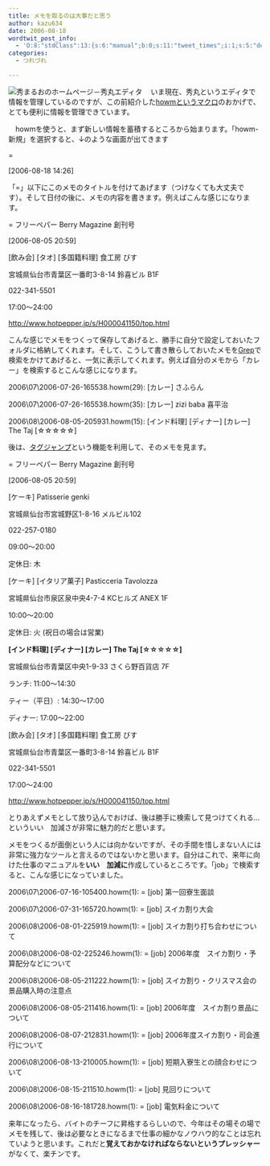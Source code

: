 ```yaml
---
title: メモを取るのは大事だと思う
author: kazu634
date: 2006-08-18
wordtwit_post_info:
  - 'O:8:"stdClass":13:{s:6:"manual";b:0;s:11:"tweet_times";i:1;s:5:"delay";i:0;s:7:"enabled";i:1;s:10:"separation";s:2:"60";s:7:"version";s:3:"3.7";s:14:"tweet_template";b:0;s:6:"status";i:2;s:6:"result";a:0:{}s:13:"tweet_counter";i:2;s:13:"tweet_log_ids";a:1:{i:0;i:2497;}s:9:"hash_tags";a:0:{}s:8:"accounts";a:1:{i:0;s:7:"kazu634";}}'
categories:
  - つれづれ

---
```

<div class="section">
<p>
<a href="http://hide.maruo.co.jp/software/hidemaru.html" onclick="__gaTracker('send', 'event', 'outbound-article', 'http://hide.maruo.co.jp/software/hidemaru.html', '');" target="_blank"><img alt="秀まるおのホームページ－秀丸エディタ" align="left" src="http://img.simpleapi.net/small/http://hide.maruo.co.jp/software/hidemaru.html" border="0" /></a>
</p></p> 
  
<p>
    　いま現在、秀丸というエディタで情報を管理しているのですが、この前紹介した<a href="http://i16.jp/soft/howm.mac.htm" onclick="__gaTracker('send', 'event', 'outbound-article', 'http://i16.jp/soft/howm.mac.htm', 'howmというマクロ');" target="_blank">howmというマクロ</a>のおかげで、とても便利に情報を管理できています。
</p></p> 
  
<p>
    　howmを使うと、まず新しい情報を蓄積するところから始まります。「howm-新規」を選択すると、↓のような画面が出てきます<br /> 
    
<blockquote>
</blockquote>
    
<p>
      =
</p>
    
<p>
      [2006-08-18 14:26]
</p>
</p>
  
<p>
    「=」以下にこのメモのタイトルを付けてあげます（つけなくても大丈夫です）。そして日付の後に、メモの内容を書きます。例えばこんな感じになります。
</p>
  
<p>
<blockquote>
</blockquote>
    
<p>
      = フリーペパー Berry Magazine 創刊号
</p>
    
<p>
      [2006-08-05 20:59]
</p>
    
<p>
</p>
    
<p>
      [飲み会] [タオ] [多国籍料理] 食工房 びす
</p>
    
<p>
      宮城県仙台市青葉区一番町3-8-14 鈴喜ビル B1F
</p>
    
<p>
      022-341-5501
</p>
    
<p>
      17:00～24:00
</p>
    
<p>
<a href="http://www.hotpepper.jp/s/H000041150/top.html" onclick="__gaTracker('send', 'event', 'outbound-article', 'http://www.hotpepper.jp/s/H000041150/top.html', 'http://www.hotpepper.jp/s/H000041150/top.html');" target="_blank">http://www.hotpepper.jp/s/H000041150/top.html</a>
</p>
</p>
  
<p>
    こんな感じでメモをつくって保存してあげると、勝手に自分で設定しておいたフォルダに格納してくれます。そして、こうして書き散らしておいたメモを<a href="http://ja.wikipedia.org/wiki/Grep" onclick="__gaTracker('send', 'event', 'outbound-article', 'http://ja.wikipedia.org/wiki/Grep', 'Grep');" target="blank">Grep</a>で検索をかけてあげると、一気に表示してくれます。例えば自分のメモから「カレー」を検索するとこんな感じになります。
</p>
  
<p>
<blockquote>
</blockquote>
    
<p>
      2006\07\2006-07-26-165538.howm(29): [カレー] さふらん
</p>
    
<p>
      2006\07\2006-07-26-165538.howm(35): [カレー] zizi baba 喜平治
</p>
    
<p>
      2006\08\2006-08-05-205931.howm(15): [インド料理] [ディナー] [カレー] The Taj [☆☆☆☆☆]
</p>
</p>
  
<p>
    後は、<a href="http://www.sophia-it.com/content/%E3%82%BF%E3%82%B0%E3%82%B8%E3%83%A3%E3%83%B3%E3%83%97" onclick="__gaTracker('send', 'event', 'outbound-article', 'http://www.sophia-it.com/content/%E3%82%BF%E3%82%B0%E3%82%B8%E3%83%A3%E3%83%B3%E3%83%97', 'タグジャンプ');" target="blank">タグジャンプ</a>という機能を利用して、そのメモを見ます。
</p>
  
<p>
<blockquote>
</blockquote>
    
<p>
      = フリーペパー Berry Magazine 創刊号
</p>
    
<p>
      [2006-08-05 20:59]
</p>
    
<p>
</p>
    
<p>
      [ケーキ] Patisserie genki
</p>
    
<p>
      宮城県仙台市宮城野区1-8-16 メルビル102
</p>
    
<p>
      022-257-0180
</p>
    
<p>
      09:00～20:00
</p>
    
<p>
      定休日: 木
</p>
    
<p>
</p>
    
<p>
      [ケーキ] [イタリア菓子] Pasticceria Tavolozza
</p>
    
<p>
      宮城県仙台市泉区泉中央4-7-4 KCヒルズ ANEX 1F
</p>
    
<p>
      10:00～20:00
</p>
    
<p>
      定休日: 火 (祝日の場合は営業)
</p>
    
<p>
</p>
    
<p>
<b>[インド料理] [ディナー] [カレー] The Taj [☆☆☆☆☆]</b>
</p>
    
<p>
      宮城県仙台市青葉区中央1-9-33 さくら野百貨店 7F
</p>
    
<p>
      ランチ: 11:00～14:30
</p>
    
<p>
      ティー（平日）: 14:30～17:00
</p>
    
<p>
      ディナー: 17:00～22:00
</p>
    
<p>
</p>
    
<p>
      [飲み会] [タオ] [多国籍料理] 食工房 びす
</p>
    
<p>
      宮城県仙台市青葉区一番町3-8-14 鈴喜ビル B1F
</p>
    
<p>
      022-341-5501
</p>
    
<p>
      17:00～24:00
</p>
    
<p>
<a href="http://www.hotpepper.jp/s/H000041150/top.html" onclick="__gaTracker('send', 'event', 'outbound-article', 'http://www.hotpepper.jp/s/H000041150/top.html', 'http://www.hotpepper.jp/s/H000041150/top.html');" target="_blank">http://www.hotpepper.jp/s/H000041150/top.html</a>
</p>
</p>
  
<p>
    とりあえずメモとして放り込んでおけば、後は勝手に検索して見つけてくれる…といういい　加減さが非常に魅力的だと思います。
</p></p> 
  
<p>
    メモをつくるが面倒という人には向かないですが、その手間を惜しまない人には非常に強力なツールと言えるのではないかと思います。自分はこれで、来年に向けた仕事のマニュアルを<b>いい　加減に</b>作成しているところです。「job」で検索すると、こんな感じになっていました。
</p>
  
<p>
<blockquote>
</blockquote>
    
<p>
      2006\07\2006-07-16-105400.howm(1): = [job] 第一回寮生面談
</p>
    
<p>
      2006\07\2006-07-31-165720.howm(1): = [job] スイカ割り大会
</p>
    
<p>
      2006\08\2006-08-01-225919.howm(1): = [job] スイカ割り打ち合わせについて
</p>
    
<p>
      2006\08\2006-08-02-225246.howm(1): = [job] 2006年度　スイカ割り・予算配分などについて
</p>
    
<p>
      2006\08\2006-08-05-211222.howm(1): = [job] スイカ割り・クリスマス会の景品購入時の注意点
</p>
    
<p>
      2006\08\2006-08-05-211416.howm(1): = [job] 2006年度　スイカ割り景品について
</p>
    
<p>
      2006\08\2006-08-07-212831.howm(1): = [job] 2006年度スイカ割り・司会進行について
</p>
    
<p>
      2006\08\2006-08-13-210005.howm(1): = [job] 短期入寮生との顔合わせについて
</p>
    
<p>
      2006\08\2006-08-15-211510.howm(1): = [job] 見回りについて
</p>
    
<p>
      2006\08\2006-08-16-181728.howm(1): = [job] 電気料金について
</p>
</p>
  
<p>
    来年になったら、バイトのチーフに昇格するらしいので、今年はその場その場でメモを残して、後は必要なときになるまで仕事の細かなノウハウ的なことは忘れていようと思います。これだと<b>覚えておかなければならないというプレッシャー</b>がなくて、楽チンです。
</p>
</div>
